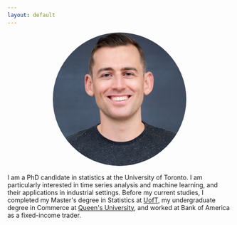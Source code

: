 ```yaml
---
layout: default
---
```


<p style="text-align:center;"><img src="/assets/selfi3small.png" alt="davidveitch" height="auto" width="300" style="border-radius:50%"></p>

I am a PhD candidate in statistics at the University of Toronto.  I am particularly interested in time series analysis and machine learning, and their applications in industrial settings. Before my current studies, I completed my Master's degree in Statistics at <a href="https://www.statistics.utoronto.ca/">UofT</a>, my undergraduate degree in Commerce at <a href="https://smith.queensu.ca/index.php">Queen's University</a>, and worked at Bank of America as a fixed-income trader.



